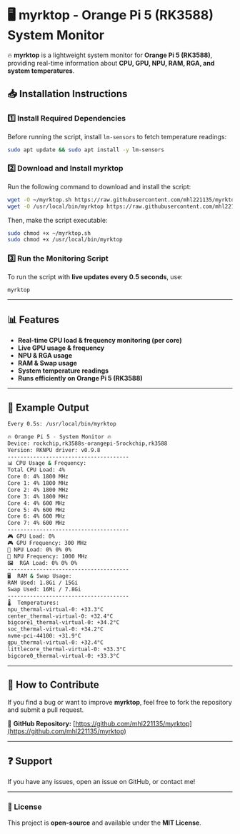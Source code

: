 # 🖥️ myrktop - Orange Pi 5 (RK3588) System Monitor

🔥 **myrktop** is a lightweight system monitor for **Orange Pi 5 (RK3588)**, providing real-time information about **CPU, GPU, NPU, RAM, RGA, and system temperatures**.

## **📥 Installation Instructions**
### **1️⃣ Install Required Dependencies**
Before running the script, install `lm-sensors` to fetch temperature readings:
```bash
sudo apt update && sudo apt install -y lm-sensors
```

### **2️⃣ Download and Install myrktop**
Run the following command to download and install the script:
```bash
wget -O ~/myrktop.sh https://raw.githubusercontent.com/mhl221135/myrktop/main/myrktop.sh
wget -O /usr/local/bin/myrktop https://raw.githubusercontent.com/mhl221135/myrktop/main/myrktop
```
Then, make the script executable:
```bash
sudo chmod +x ~/myrktop.sh
sudo chmod +x /usr/local/bin/myrktop
```

### **3️⃣ Run the Monitoring Script**
To run the script with **live updates every 0.5 seconds**, use:
```bash
myrktop
```

---

## **📊 Features**
- **Real-time CPU load & frequency monitoring (per core)**
- **Live GPU usage & frequency**
- **NPU & RGA usage**
- **RAM & Swap usage**
- **System temperature readings**
- **Runs efficiently on Orange Pi 5 (RK3588)**

---

## **📌 Example Output**
```bash
Every 0.5s: /usr/local/bin/myrktop                                        orangepi5: Wed Mar 12 13:28:15 2025

🔥 Orange Pi 5 - System Monitor 🔥
Device: rockchip,rk3588s-orangepi-5rockchip,rk3588
Version: RKNPU driver: v0.9.8
--------------------------------------
📊 CPU Usage & Frequency:
Total CPU Load: 4%
Core 0: 4% 1800 MHz
Core 1: 4% 1800 MHz
Core 2: 4% 1800 MHz
Core 3: 4% 1800 MHz
Core 4: 4% 600 MHz
Core 5: 4% 600 MHz
Core 6: 4% 600 MHz
Core 7: 4% 600 MHz
--------------------------------------
🎮 GPU Load: 0%
🎮 GPU Frequency: 300 MHz
🧠 NPU Load: 0% 0% 0%
🧠 NPU Frequency: 1000 MHz
🖼️  RGA Load: 0% 0% 0%
--------------------------------------
🖥️  RAM & Swap Usage:
RAM Used: 1.8Gi / 15Gi
Swap Used: 16Mi / 7.8Gi
--------------------------------------
🌡️  Temperatures:
npu_thermal-virtual-0: +33.3°C
center_thermal-virtual-0: +32.4°C
bigcore1_thermal-virtual-0: +34.2°C
soc_thermal-virtual-0: +34.2°C
nvme-pci-44100: +31.9°C
gpu_thermal-virtual-0: +32.4°C
littlecore_thermal-virtual-0: +33.3°C
bigcore0_thermal-virtual-0: +33.3°C
```

---

## **🔧 How to Contribute**
If you find a bug or want to improve **myrktop**, feel free to fork the repository and submit a pull request.

📂 **GitHub Repository:** [https://github.com/mhl221135/myrktop](https://github.com/mhl221135/myrktop)

---

## **❓ Support**
If you have any issues, open an issue on GitHub, or contact me!

---

### **🔗 License**
This project is **open-source** and available under the **MIT License**.


